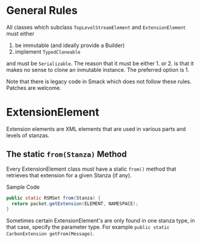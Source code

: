 General Rules
=============

All classes which subclass `TopLevelStreamElement` and `ExtensionElement` must either

1. be immutable (and ideally provide a Builder)
2. implement `TypedCloneable`

and must be `Serializable`.
The reason that it must be either 1. or 2. is that it makes no sense to clone an inmutable instance.
The preferred option is 1.

Note that there is legacy code in Smack which does not follow these rules. Patches are welcome.

ExtensionElement
================

Extension elements are XML elements that are used in various parts and levels of stanzas.

The static `from(Stanza)` Method
--------------------------------

Every ExtensionElement class must have a static `from()` method that retrieves that extension for a given Stanza (if any).

Sample Code

```java
public static RSMSet from(Stanza) {
  return packet.getExtension(ELEMENT, NAMESPACE);
}
```

Sometimes certain ExtensionElement's are only found in one stanza type, in that case, specify the parameter type. For example `public static CarbonExtension getFrom(Message)`.
